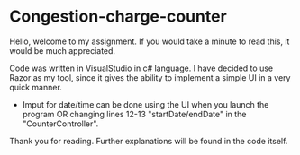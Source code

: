 # Congestion-charge-counter
 
 Hello, welcome to my assignment. If you would take a minute to read this, it would be much appreciated.
 
 Code was written in VisualStudio in c# language. I have decided to use Razor as my tool, since it gives the ability to implement a simple UI in
 a very quick manner. 
 - Imput for date/time can be done using the UI when you launch the program OR changing lines 12-13 "startDate/endDate" in the "CounterController".

Thank you for reading. Further explanations will be found in the code itself.
